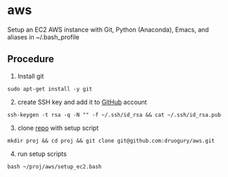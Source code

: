 # aws  
Setup an EC2 AWS instance with Git, Python (Anaconda), Emacs, and aliases in ~/.bash_profile

## Procedure  
1. Install git
```{r, engine='bash', submit}
sudo apt-get install -y git  
```

2. create SSH key and add it to [GitHub](https://github.com/settings/keys) account 
```{r, engine='bash', submit} 
ssh-keygen -t rsa -q -N "" -f ~/.ssh/id_rsa && cat ~/.ssh/id_rsa.pub
```

3. clone [repo](https://github.com/druogury/aws) with setup script
```{r, engine='bash', submit}
mkdir proj && cd proj && git clone git@github.com:druogury/aws.git
```

4. run setup scripts
```{r, engine='bash', submit}
bash ~/proj/aws/setup_ec2.bash
```
